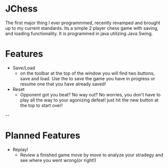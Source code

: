 # JChess
The first major thing I ever programmmed, recently revamped and brought up to my current standards. Its a simple 2 player chess game with saving, and loading functionality. It is programmed in java utilizing Java Swing. 

# Features

 - Save/Load 
   - on the toolbar at the top of the window you will find two buttons, save and load. Use the to save the game you have in progress or resume one that you have already saved!
 - Reset
   - Opponent got you beat? No way out? No worries, you don't have to play all the way to your agonizing defeat! just hit the new button at the top to start over!

--

# Planned Features
 - Replay!
   - Review a finished game move by move to analyze your stradegy and see where you went wrong(or right!)
